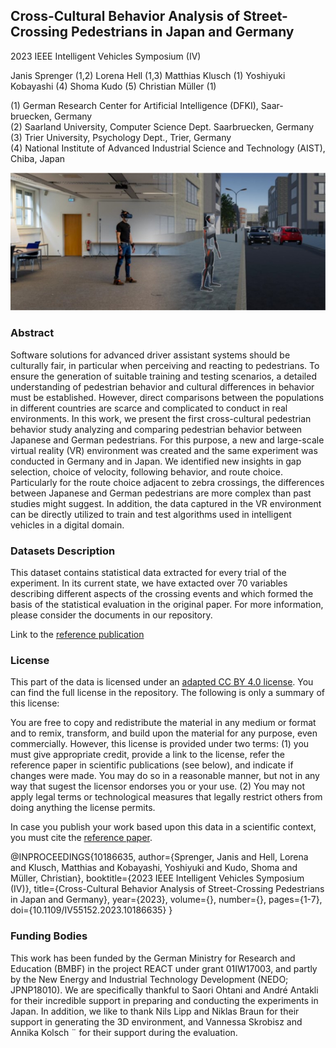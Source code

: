 
## Cross-Cultural Behavior Analysis of Street-Crossing Pedestrians in Japan and Germany

  
2023 IEEE Intelligent Vehicles Symposium (IV)  
  
Janis Sprenger  (1,2)  Lorena Hell  (1,3)  Matthias Klusch  (1)  Yoshiyuki Kobayashi  (4)  Shoma Kudo  (5)  Christian Müller  (1)  
  
(1)  German Research Center for Artificial Intelligence (DFKI), Saar- bruecken, Germany  
(2)  Saarland University, Computer Science Dept. Saarbruecken, Germany  
(3)  Trier University, Psychology Dept., Trier, Germany  
(4)  National Institute of Advanced Industrial Science and Technology (AIST), Chiba, Japan  
  
![](../../html/images/Teaser.jpg)

### Abstract

Software solutions for advanced driver assistant systems should be culturally fair, in particular when perceiving and reacting to pedestrians. To ensure the generation of suitable training and testing scenarios, a detailed understanding of pedestrian behavior and cultural differences in behavior must be established. However, direct comparisons between the populations in different countries are scarce and complicated to conduct in real environments. In this work, we present the first cross-cultural pedestrian behavior study analyzing and comparing pedestrian behavior between Japanese and German pedestrians. For this purpose, a new and large-scale virtual reality (VR) environment was created and the same experiment was conducted in Germany and in Japan. We identified new insights in gap selection, choice of velocity, following behavior, and route choice. Particularly for the route choice adjacent to zebra crossings, the differences between Japanese and German pedestrians are more complex than past studies might suggest. In addition, the data captured in the VR environment can be directly utilized to train and test algorithms used in intelligent vehicles in a digital domain.

### Datasets Description

This dataset contains statistical data extracted for every trial of the experiment. In its current state, we have extacted over 70 variables describing different aspects of the crossing events and which formed the basis of the statistical evaluation in the original paper. For more information, please consider the documents in our repository.

Link to the  [reference publication](https://www.dfki.de/fileadmin/user_upload/import/13206_IEEE_IV23_PedestrianBehavior_Preprint.pdf)  
  

### License

This part of the data is licensed under an  [adapted CC BY 4.0 license](license.md). You can find the full license in the repository. The following is only a summary of this license:

You are free to copy and redistribute the material in any medium or format and to remix, transform, and build upon the material for any purpose, even commercially. However, this license is provided under two terms: (1) you must give appropriate credit, provide a link to the license, refer the reference paper in scientific publications (see below), and indicate if changes were made. You may do so in a reasonable manner, but not in any way that sugest the licensor endorses you or your use. (2) You may not apply legal terms or technological measures that legally restrict others from doing anything the license permits.

In case you publish your work based upon this data in a scientific context, you must cite the  [reference paper](https://doi.org/10.1109/IV55152.2023.10186635).

@INPROCEEDINGS{10186635,
    author={Sprenger, Janis and Hell, Lorena and Klusch, Matthias and 
        Kobayashi, Yoshiyuki and Kudo, Shoma and Müller, Christian},
    booktitle={2023 IEEE Intelligent Vehicles Symposium (IV)}, 
    title={Cross-Cultural Behavior Analysis of Street-Crossing Pedestrians in Japan and Germany}, 
    year={2023},
    volume={},
    number={},
    pages={1-7},
    doi={10.1109/IV55152.2023.10186635}
}  

### Funding Bodies

This work has been funded by the German Ministry for Research and Education (BMBF) in the project REACT under grant 01IW17003, and partly by the New Energy and Industrial Technology Development (NEDO; JPNP18010). We are specifically thankful to Saori Ohtani and André Antakli for their incredible support in preparing and conducting the experiments in Japan. In addition, we like to thank Nils Lipp and Niklas Braun for their support in generating the 3D environment, and Vannessa Skrobisz and Annika Kolsch ¨ for their support during the evaluation.
